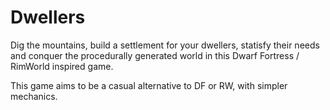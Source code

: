# Dwellers

Dig the mountains, build a settlement for your dwellers, statisfy their needs and conquer the procedurally generated world in this Dwarf Fortress / RimWorld inspired game.

This game aims to be a casual alternative to DF or RW, with simpler mechanics.
